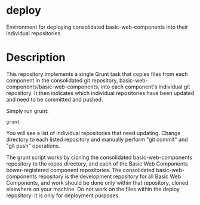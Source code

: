 # deploy
Environment for deploying consolidated basic-web-components into their individual repositories

Description
===========
This repository implements a single Grunt task that copies files from each component
in the consolidated git repository, basic-web-components/basic-web-components, into each
component's individual git repository. It then indicates which individual repositories have
been updated and need to be committed and pushed.

Simply run grunt:

````grunt````

You will see a list of individual repositories that need updating. Change directory to
each listed repository and manually perform "git commit" and "git push" operations.

The grunt script works by cloning the consolidated basic-web-components repository to
the repos directory, and each of the Basic Web Components bower-registered component
repositories. The consolidated basic-web-components repository is the development
repository for all Basic Web Components, and work should be done only within that
repository, cloned elsewhere on your machine. Do not work on the files within the
deploy repository: it is only for deployment purposes.
